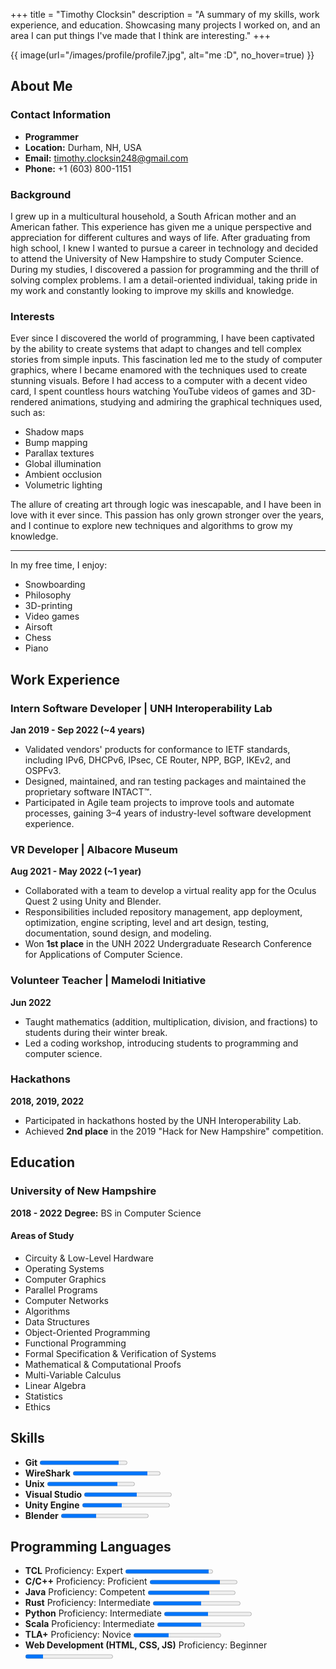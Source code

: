+++
title = "Timothy Clocksin"
description = "A summary of my skills, work experience, and education. Showcasing many projects I worked on, and an area I can put things I've made that I think are interesting."
+++

{{ image(url="/images/profile/profile7.jpg", alt="me :D", no_hover=true) }}

## About Me

### Contact Information

- **Programmer**
- **Location:** Durham, NH, USA
- **Email:** [timothy.clocksin248@gmail.com](mailto:timothy.clocksin248@gmail.com)
- **Phone:** +1 (603) 800-1151

### Background

I grew up in a multicultural household, a South African mother and an American father. This experience has given me a unique perspective and appreciation for different cultures and ways of life. After graduating from high school, I knew I wanted to pursue a career in technology and decided to attend the University of New Hampshire to study Computer Science. During my studies, I discovered a passion for programming and the thrill of solving complex problems. I am a detail-oriented individual, taking pride in my work and constantly looking to improve my skills and knowledge.

### Interests

Ever since I discovered the world of programming, I have been captivated by the ability to create systems that adapt to changes and tell complex stories from simple inputs. This fascination led me to the study of computer graphics, where I became enamored with the techniques used to create stunning visuals. Before I had access to a computer with a decent video card, I spent countless hours watching YouTube videos of games and 3D-rendered animations, studying and admiring the graphical techniques used, such as:

- Shadow maps
- Bump mapping
- Parallax textures
- Global illumination
- Ambient occlusion
- Volumetric lighting

The allure of creating art through logic was inescapable, and I have been in love with it ever since. This passion has only grown stronger over the years, and I continue to explore new techniques and algorithms to grow my knowledge.

---

In my free time, I enjoy:

- Snowboarding
- Philosophy
- 3D-printing
- Video games
- Airsoft
- Chess
- Piano

## Work Experience

### Intern Software Developer | UNH Interoperability Lab

**Jan 2019 - Sep 2022 (~4 years)**

- Validated vendors' products for conformance to IETF standards, including IPv6, DHCPv6, IPsec, CE Router, NPP, BGP, IKEv2, and OSPFv3.
- Designed, maintained, and ran testing packages and maintained the proprietary software INTACT™.
- Participated in Agile team projects to improve tools and automate processes, gaining 3–4 years of industry-level software development experience.

### VR Developer | Albacore Museum

**Aug 2021 - May 2022 (~1 year)**

- Collaborated with a team to develop a virtual reality app for the Oculus Quest 2 using Unity and Blender.
- Responsibilities included repository management, app deployment, optimization, engine scripting, level and art design, testing, documentation, sound design, and modeling.
- Won **1st place** in the UNH 2022 Undergraduate Research Conference for Applications of Computer Science.

### Volunteer Teacher | Mamelodi Initiative

**Jun 2022**

- Taught mathematics (addition, multiplication, division, and fractions) to students during their winter break.
- Led a coding workshop, introducing students to programming and computer science.

### Hackathons

**2018, 2019, 2022**

- Participated in hackathons hosted by the UNH Interoperability Lab.
- Achieved **2nd place** in the 2019 "Hack for New Hampshire" competition.

## Education

### University of New Hampshire

**2018 - 2022**
**Degree:** BS in Computer Science

#### Areas of Study

- Circuity & Low-Level Hardware
- Operating Systems
- Computer Graphics
- Parallel Programs
- Computer Networks
- Algorithms
- Data Structures
- Object-Oriented Programming
- Functional Programming
- Formal Specification & Verification of Systems
- Mathematical & Computational Proofs
- Multi-Variable Calculus
- Linear Algebra
- Statistics
- Ethics

## Skills

- **Git** <progress value="90" max="100"></progress>
- **WireShark** <progress value="85" max="100"></progress>
- **Unix** <progress value="80" max="100"></progress>
- **Visual Studio** <progress value="60" max="100"></progress>
- **Unity Engine** <progress value="45" max="100"></progress>
- **Blender** <progress value="40" max="100"></progress>

## Programming Languages

- **TCL**
  Proficiency: Expert
  <progress value="95" max="100"></progress>
- **C/C++**
  Proficiency: Proficient
  <progress value="80" max="100"></progress>
- **Java**
  Proficiency: Competent
  <progress value="70" max="100"></progress>
- **Rust**
  Proficiency: Intermediate
 <progress value="55" max="100"></progress>
- **Python**
  Proficiency: Intermediate
  <progress value="50" max="100"></progress>
- **Scala**
  Proficiency: Intermediate
  <progress value="50" max="100"></progress>
- **TLA+**
  Proficiency: Novice
  <progress value="40" max="100"></progress>
- **Web Development (HTML, CSS, JS)**
  Proficiency: Beginner
  <progress value="20" max="100"></progress>
